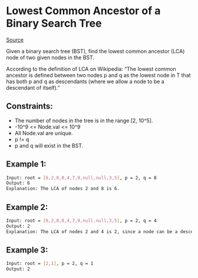 # Lowest Common Ancestor of a Binary Search Tree
[Source](https://leetcode.com/problems/lowest-common-ancestor-of-a-binary-search-tree/)

Given a binary search tree (BST), find the lowest common ancestor (LCA) node of two given nodes in the BST.

According to the definition of LCA on Wikipedia: “The lowest common ancestor is defined between two nodes p and q as the lowest node in T that has both p and q as descendants (where we allow a node to be a descendant of itself).”

## Constraints:

 - The number of nodes in the tree is in the range [2, 10^5].
 - -10^9 <= Node.val <= 10^9
 - All Node.val are unique.
 - p != q
 - p and q will exist in the BST.

## Example 1:
```sh
Input: root = [6,2,8,0,4,7,9,null,null,3,5], p = 2, q = 8
Output: 6
Explanation: The LCA of nodes 2 and 8 is 6.
```

## Example 2:
```sh
Input: root = [6,2,8,0,4,7,9,null,null,3,5], p = 2, q = 4
Output: 2
Explanation: The LCA of nodes 2 and 4 is 2, since a node can be a descendant of itself according to the LCA definition.
```

## Example 3:
```sh
Input: root = [2,1], p = 2, q = 1
Output: 2
```